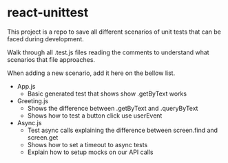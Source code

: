# react-unittest

This project is a repo to save all different scenarios of unit tests that can be faced during development.

Walk through all .test.js files reading the comments to understand what scenarios that file approaches.

When adding a new scenario, add it here on the bellow list.

- App.js
  - Basic generated test that shows show .getByText works
- Greeting.js
  - Shows the difference between .getByText and .queryByText
  - Shows how to test a button click use userEvent
- Async.js
  - Test async calls explaining the difference between screen.find and screen.get
  - Shows how to set a timeout to async tests
  - Explain how to setup mocks on our API calls
